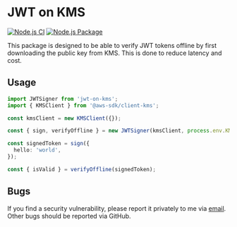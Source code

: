 # JWT on KMS

[![Node.js CI](https://github.com/Jex-y/jwt-on-kms/actions/workflows/test.yml/badge.svg)](https://github.com/Jex-y/jwt-on-kms/actions/workflows/test.yml)
[![Node.js Package](https://github.com/Jex-y/jwt-on-kms/actions/workflows/publish.yml/badge.svg)](https://github.com/Jex-y/jwt-on-kms/actions/workflows/publish.yml)

This package is designed to be able to verify JWT tokens offline by first downloading the public key from KMS. This is done to reduce latency and cost.

## Usage

```ts
import JWTSigner from 'jwt-on-kms';
import { KMSClient } from '@aws-sdk/client-kms';

const kmsClient = new KMSClient({});

const { sign, verifyOffline } = new JWTSigner(kmsClient, process.env.KMS_KEY_ID);

const signedToken = sign({
  hello: 'world',
});

const { isValid } = verifyOffline(signedToken);
```

## Bugs

If you find a security vulnerability, please report it privately to me via [email](mailto:edwardjex@live.co.uk). Other bugs should be reported via GitHub.

